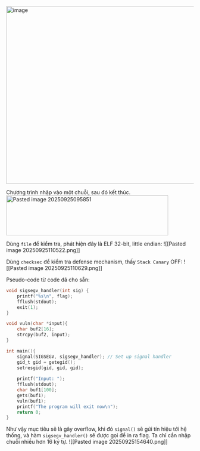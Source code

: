 <img width="622" height="476" alt="image" src="https://github.com/user-attachments/assets/2bef9dad-3c1a-446b-973d-51c0cf9d9349" />


Chương trình nhập vào một chuỗi, sau đó kết thúc.
<img width="435" height="107" alt="Pasted image 20250925095851" src="https://github.com/user-attachments/assets/71581f69-6fb6-4f43-bdf0-4aed0bb09431" />

Dùng `file` để kiểm tra, phát hiện đây là ELF 32-bit, little endian:
![[Pasted image 20250925110522.png]]

Dùng `checksec` để kiểm tra defense mechanism, thấy `Stack Canary` OFF:
![[Pasted image 20250925110629.png]]

Pseudo-code từ code đã cho sẵn:

```c
void sigsegv_handler(int sig) {
	printf("%s\n", flag);
	fflush(stdout);
	exit(1);
}

void vuln(char *input){
	char buf2[16];
	strcpy(buf2, input);
}

int main(){
	signal(SIGSEGV, sigsegv_handler); // Set up signal handler
	gid_t gid = getegid();
	setresgid(gid, gid, gid);
	
	printf("Input: ");
	fflush(stdout);
	char buf1[100];
	gets(buf1);
	vuln(buf1);
	printf("The program will exit now\n");
	return 0;
}
```

Như vậy mục tiêu sẽ là gây overflow, khi đó `signal()` sẽ gửi tín hiệu tới hệ thống, và hàm `sigsegv_handler()` sẽ được gọi để in ra flag.
Ta chỉ cần nhập chuỗi nhiều hơn 16 ký tự.
![[Pasted image 20250925154640.png]]


